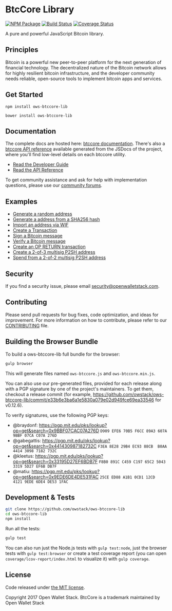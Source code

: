 BtcCore Library
=======

[![NPM Package](https://img.shields.io/npm/v/ows-btccore-lib.svg?style=flat-square)](https://www.npmjs.org/package/ows-btccore-lib)
[![Build Status](https://img.shields.io/travis/owstack/ows-btccore-lib.svg?branch=master&style=flat-square)](https://travis-ci.org/owstack/ows-btccore-lib)
[![Coverage Status](https://img.shields.io/coveralls/owstack/ows-btccore-lib.svg?style=flat-square)](https://coveralls.io/r/owstack/ows-btccore-lib)

A pure and powerful JavaScript Bitcoin library.

## Principles

Bitcoin is a powerful new peer-to-peer platform for the next generation of financial technology. The decentralized nature of the Bitcoin network allows for highly resilient bitcoin infrastructure, and the developer community needs reliable, open-source tools to implement bitcoin apps and services.

## Get Started

```
npm install ows-btccore-lib
```

```
bower install ows-btccore-lib
```

## Documentation

The complete docs are hosted here: [btccore documentation](http://btccore.io/guide/). There's also a [btccore API reference](http://btccore.io/api/) available generated from the JSDocs of the project, where you'll find low-level details on each btccore utility.

- [Read the Developer Guide](http://btccore.io/guide/)
- [Read the API Reference](http://btccore.io/api/)

To get community assistance and ask for help with implementation questions, please use our [community forums](https://forum.btccore.io/).

## Examples

* [Generate a random address](https://github.com/owstack/ows-btccore-lib/blob/master/docs/examples.md#generate-a-random-address)
* [Generate a address from a SHA256 hash](https://github.com/owstack/ows-btccore-lib/blob/master/docs/examples.md#generate-a-address-from-a-sha256-hash)
* [Import an address via WIF](https://github.com/owstack/ows-btccore-lib/blob/master/docs/examples.md#import-an-address-via-wif)
* [Create a Transaction](https://github.com/owstack/ows-btccore-lib/blob/master/docs/examples.md#create-a-transaction)
* [Sign a Bitcoin message](https://github.com/owstack/ows-btccore-lib/blob/master/docs/examples.md#sign-a-bitcoin-message)
* [Verify a Bitcoin message](https://github.com/owstack/ows-btccore-lib/blob/master/docs/examples.md#verify-a-bitcoin-message)
* [Create an OP RETURN transaction](https://github.com/owstack/ows-btccore-lib/blob/master/docs/examples.md#create-an-op-return-transaction)
* [Create a 2-of-3 multisig P2SH address](https://github.com/owstack/ows-btccore-lib/blob/master/docs/examples.md#create-a-2-of-3-multisig-p2sh-address)
* [Spend from a 2-of-2 multisig P2SH address](https://github.com/owstack/ows-btccore-lib/blob/master/docs/examples.md#spend-from-a-2-of-2-multisig-p2sh-address)


## Security

If you find a security issue, please email security@openwalletstack.com.

## Contributing

Please send pull requests for bug fixes, code optimization, and ideas for improvement. For more information on how to contribute, please refer to our [CONTRIBUTING](https://github.com/owstack/ows-btccore-lib/blob/master/CONTRIBUTING.md) file.

## Building the Browser Bundle

To build a ows-btccore-lib full bundle for the browser:

```sh
gulp browser
```

This will generate files named `ows-btccore.js` and `ows-btccore.min.js`.

You can also use our pre-generated files, provided for each release along with a PGP signature by one of the project's maintainers. To get them, checkout a release commit (for example, https://github.com/owstack/ows-btccore-lib/commit/e33b6e3ba6a1e5830a079e02d949fce69ea33546 for v0.12.6).

To verify signatures, use the following PGP keys:
- @braydonf: https://pgp.mit.edu/pks/lookup?op=get&search=0x9BBF07CAC07A276D `D909 EFE6 70B5 F6CC 89A3 607A 9BBF 07CA C07A 276D`
- @gabegattis: https://pgp.mit.edu/pks/lookup?op=get&search=0x441430987182732C `F3EA 8E28 29B4 EC93 88CB  B0AA 4414 3098 7182 732C`
- @kleetus: https://pgp.mit.edu/pks/lookup?op=get&search=0x33195D27EF6BDB7F `F8B0 891C C459 C197 65C2 5043 3319 5D27 EF6B DB7F`
- @matiu: https://pgp.mit.edu/pks/lookup?op=get&search=0x9EDE6DE4DE531FAC `25CE ED88 A1B1 0CD1 12CD  4121 9EDE 6DE4 DE53 1FAC`


## Development & Tests

```sh
git clone https://github.com/owstack/ows-btccore-lib
cd ows-btccore-lib
npm install
```

Run all the tests:

```sh
gulp test
```

You can also run just the Node.js tests with `gulp test:node`, just the browser tests with `gulp test:browser`
or create a test coverage report (you can open `coverage/lcov-report/index.html` to visualize it) with `gulp coverage`.

## License

Code released under [the MIT license](https://github.com/owstack/ows-btccore-lib/blob/master/LICENSE).

Copyright 2017 Open Wallet Stack. BtcCore is a trademark maintained by Open Wallet Stack
